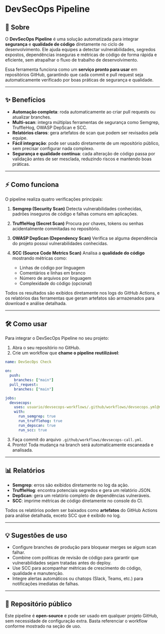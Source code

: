 # DevSecOps Pipeline

## 🚀 Sobre

O **DevSecOps Pipeline** é uma solução automatizada para integrar **segurança** e **qualidade de código** diretamente no ciclo de desenvolvimento. Ele ajuda equipes a detectar vulnerabilidades, segredos expostos, dependências inseguras e métricas de código de forma rápida e eficiente, sem atrapalhar o fluxo de trabalho de desenvolvimento.

Essa ferramenta funciona como um **serviço pronto para usar** em repositórios GitHub, garantindo que cada commit e pull request seja automaticamente verificado por boas práticas de segurança e qualidade.

---

## ✨ Benefícios

- **Automação completa**: roda automaticamente ao criar pull requests ou atualizar branches.
- **Multi-scan**: integra múltiplas ferramentas de segurança como Semgrep, TruffleHog, OWASP DepScan e SCC.
- **Relatórios claros**: gera artefatos de scan que podem ser revisados pela equipe.
- **Fácil integração**: pode ser usado diretamente de um repositório público, sem precisar configurar nada complexo.
- **Segurança e qualidade contínua**: cada alteração de código passa por validação antes de ser mesclada, reduzindo riscos e mantendo boas práticas.

---

## ⚡ Como funciona

O pipeline realiza quatro verificações principais:

1. **Semgrep (Security Scan)**
   Detecta vulnerabilidades conhecidas, padrões inseguros de código e falhas comuns em aplicações.

2. **TruffleHog (Secret Scan)**
   Procura por chaves, tokens ou senhas acidentalmente commitadas no repositório.

3. **OWASP DepScan (Dependency Scan)**
   Verifica se alguma dependência do projeto possui vulnerabilidades conhecidas.

4. **SCC (Source Code Metrics Scan)**
   Analisa a **qualidade do código** mostrando métricas como:

   - Linhas de código por linguagem
   - Comentários e linhas em branco
   - Número de arquivos por linguagem
   - Complexidade do código (opcional)

Todos os resultados são exibidos diretamente nos logs do GitHub Actions, e os relatórios das ferramentas que geram artefatos são armazenados para download e análise detalhada.

---

## 🛠 Como usar

Para integrar o DevSecOps Pipeline no seu projeto:

1. Abra o seu repositório no GitHub.
2. Crie um workflow que **chame o pipeline reutilizável**:

```yaml
name: DevSecOps Check

on:
  push:
    branches: ["main"]
  pull_request:
    branches: ["main"]

jobs:
  devsecops:
    uses: usuario/devsecops-workflows/.github/workflows/devsecops.yml@main
    with:
      run_semgrep: true
      run_trufflehog: true
      run_depscan: true
      run_scc: true
```

3. Faça commit do arquivo `.github/workflows/devsecops-call.yml`.
4. Pronto! Toda mudança na branch será automaticamente escaneada e analisada.

---

## 📊 Relatórios

- **Semgrep**: erros são exibidos diretamente no log da ação.
- **TruffleHog**: encontra potenciais segredos e gera um relatório JSON.
- **DepScan**: gera um relatório completo de dependências vulneráveis.
- **SCC**: imprime métricas de código diretamente no console do CI.

Todos os relatórios podem ser baixados como **artefatos** do GitHub Actions para análise detalhada, exceto SCC que é exibido no log.

---

## 💡 Sugestões de uso

- Configure branches de produção para bloquear merges se algum scan falhar.
- Combine com políticas de revisão de código para garantir que vulnerabilidades sejam tratadas antes do deploy.
- Use SCC para acompanhar métricas de crescimento do código, qualidade e manutenção.
- Integre alertas automáticos ou chatops (Slack, Teams, etc.) para notificações imediatas de falhas.

---

## 📂 Repositório público

Este pipeline é **open-source** e pode ser usado em qualquer projeto GitHub, sem necessidade de configuração extra. Basta referenciar o workflow conforme mostrado na seção de uso.
